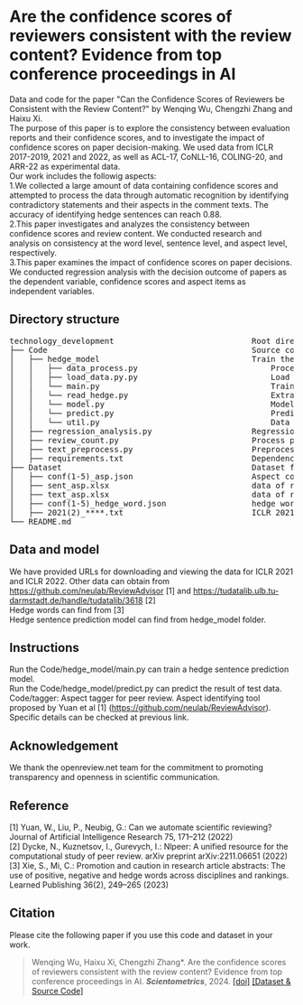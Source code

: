 #  Are the confidence scores of reviewers consistent with the review content? Evidence from top conference proceedings in AI
Data and code for the paper "Can the Confidence Scores of Reviewers be Consistent with the Review Content?" by Wenqing Wu, Chengzhi Zhang and Haixu Xi. <br>
The purpose of this paper is to explore the consistency between evaluation reports and their confidence scores, and to investigate the impact of confidence scores on paper decision-making. We used data from ICLR 2017-2019, 2021 and 2022, as well as ACL-17, CoNLL-16, COLING-20, and ARR-22 as experimental data.<br>
Our work includes the followig aspects:<br>
1.We collected a large amount of data containing confidence scores and attempted to process the data through automatic recognition by identifying contradictory statements and their aspects in the comment texts. The accuracy of identifying hedge sentences can reach 0.88. <br>
2.This paper investigates and analyzes the consistency between confidence scores and review content. We conducted research and analysis on consistency at the word level, sentence level, and aspect level, respectively. <br>
3.This paper examines the impact of confidence scores on paper decisions. We conducted regression analysis with the decision outcome of papers as the dependent variable, confidence scores and aspect items as independent variables.
## Directory structure

<pre>
technology_development                             Root directory
├── Code                                           Source code folder
│   ├── hedge_model                                Train the hedge sentence prediction model.
│   │   ├── data_process.py                            Process input data.
│   │   ├── load_data.py.py                            Load the training data.
│   │   └── main.py                                    Train the model.
│   │   └── read_hedge.py                              Extract hedge sentences and patial hedege words from the HedgePeer dataset (https://github.com/Tirthankar-Ghosal/HedgePeer-Dataset) to form training and testing sets.  
│   │   └── model.py                                   Model structure  
│   │   └── predict.py                                 Predict test data.  
│   │   └── util.py                                    Data process tool.  
│   ├── regression_analysis.py                     Regression model for paper decision and confidence score and aspect.
│   ├── review_count.py                            Process peer review content and data statistics. 
│   ├── text_preprocess.py                         Preprocessing raw data.
│   ├── requirements.txt                           Dependency python packages required to run code.
├── Dataset                                        Dataset folder
│   ├── conf(1-5)_asp.json                         Aspect count of hedge sentences with confidence score is 1-5.
│   ├── sent_asp.xlsx                              data of regression analysis.
│   ├── text_asp.xlsx                              data of regression analysis
│   ├── conf(1-5)_hedge_word.json                  hedge word count for review report with confidence score is 1-5.
│   ├── 2021(2)_****.txt                           ICLR 2021 and ICLR 2022 data URL.
└── README.md
</pre>

## Data and model
We have provided URLs for downloading and viewing the data for ICLR 2021 and ICLR 2022. Other data can obtain from https://github.com/neulab/ReviewAdvisor [1] and https://tudatalib.ulb.tu-darmstadt.de/handle/tudatalib/3618 [2] <br> 
Hedge words can find from [3] <br>
Hedge sentence prediction model can find from hedge_model folder.<br>

## Instructions

Run the Code/hedge_model/main.py can train a hedge sentence prediction model.<br>
Run the Code/hedge_model/predict.py can predict the result of test data.<br>
Code/tagger: Aspect tagger for peer review. Aspect identifying tool proposed by Yuan et al [1] (https://github.com/neulab/ReviewAdvisor). Specific details can be checked at previous link.<br>


## Acknowledgement
We thank the openreview.net team for the commitment to promoting transparency and openness in scientific communication.
## Reference
[1] Yuan, W., Liu, P., Neubig, G.: Can we automate scientific reviewing? Journal of Artificial Intelligence Research 75, 171–212 (2022) <br>
[2] Dycke, N., Kuznetsov, I., Gurevych, I.: Nlpeer: A unified resource for the computational study of peer review. arXiv preprint arXiv:2211.06651 (2022) <br>
[3] Xie, S., Mi, C.: Promotion and caution in research article abstracts: The use of positive, negative and hedge words across disciplines and rankings. Learned Publishing 36(2), 249–265 (2023)

## Citation
Please cite the following paper if you use this code and dataset in your work.
    
>Wenqing Wu, Haixu Xi, Chengzhi Zhang\*.  Are the confidence scores of reviewers consistent with the review content? Evidence from top conference proceedings in AI. ***Scientometrics***, 2024. [[doi]]()  [[Dataset & Source Code]](https://github.com/njust-winchy/confidence_score) 
